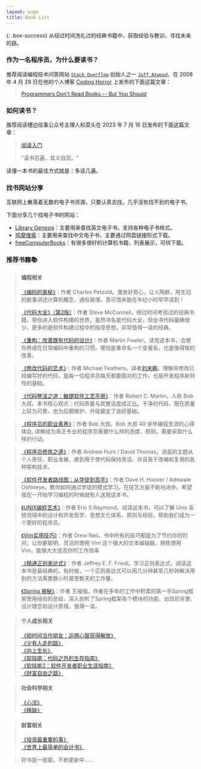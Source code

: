 ```yaml
---
layout: page
title: Book List
---
```


{: .box-success}
从经过时间洗礼过的经典书籍中，获取经验与教训，寻找未来的路。

### 作为一名程序员，为什么要读书？
推荐阅读编程技术问答网站 [`Stack Overflow`][4] 创始人之一 [`Jeff Atwood`][5]，在 2008 年 4 月 28 日在他的个人博客 [Coding Horror][3] 上发布的下面这篇文章：<br>
> [Programmers Don't Read Books -- But You Should][1]

### 如何读书？
推荐阅读槽边往事公众号主理人和菜头在 2023 年 7 月 16 日发布的下面这篇文章：
> [阅读入门][2]

> "读书百遍，其义自现。"

读懂一本书的最佳方式就是：多读几遍。

### 找书网站分享
互联网上散落着无数的电子书资源，只要认真去找，几乎没有找不到的电子书。

下面分享几个找电子书的网站：

- [Library Genesis](http://libgen.rs/)：主要用来查找英文电子书，支持各种电子书格式。
- [鸠摩搜索](https://www.jiumodiary.com/)：主要用来查找中文电子书，主要通过网盘链接形式下载。
- [freeComputerBooks](https://freecomputerbooks.com/)：有很多很好的计算机书籍，列表展示，可供下载。

### 推荐书籍📚

> #### 编程相关
> [《编码的奥秘》](https://book.douban.com/subject/1024570/)：作者 Charles Petzold。激发好奇心，让人陶醉，用生动的故事讲述计算机概念，通俗易懂，真可惜未能在年纪小时早早读到！<br>

> [《代码大全》（第2版）](https://book.douban.com/subject/1477390/)：作者 Steve McConnell。经过时间考验过的经典书籍，带你进入软件构建的世界。虽然书名是代码大全，但全书代码量确很少，更多的是软件构建过程中的指导思想，非常值得一读的经典。<br>

> [《重构：改善既有代码的设计》](https://book.douban.com/subject/4262627/)：作者 Martin Fowler。读完这本书，会使你养成在日常编码中重构的习惯。哪怕是重命名一个变量名，也是值得做的改善。<br>

> [《修改代码的艺术》](https://book.douban.com/subject/2248759/)：作者 Michael Feathers。译者[刘未鹏](https://mindhacks.cn/)。理解并修改已经编写好的代码，是每一位程序员每天都要面对的工作，也是开发程序新特性的基础。<br>

> [《代码整洁之道：敏捷软件工艺手册》](https://book.douban.com/subject/4199741/)：作者 Robert C. Martin，人称 Bob 大叔。本书核心观点：代码质量与其整洁度成正比。干净的代码，既在质量上较为可靠，也为后期维护、升级奠定了良好基础。<br>

> [《程序员的职业素养》](https://book.douban.com/subject/11614538/)：作者 Bob 大叔。Bob 大叔 40 余年编程生涯的心得体会, 讲解成为真正专业的程序员需要什么样的态度、原则，需要采取什么样的行动。<br>

> [《程序员修炼之道》](https://book.douban.com/subject/1152111/)：作者 Andrew Hunt / David Thomas。涵盖的主题从个人责任、职业发展，直到用于使代码保持灵活、并且易于改编和复用的各种架构技术。<br>

> [《软件开发者路线图：从学徒到高手》](https://book.douban.com/subject/4924164/)：作者 Dave H. Hoover / Adewale Oshineye。教你如何通过学徒的模式学习，在技艺方面不断地进步。希望我在一开始学习编程的时候就有人送我这本书。<br>

> [《UNIX编程艺术》](https://book.douban.com/subject/1467587/)：作者 Eric S·Raymond。阅读这本书，可以了解 Unix 系统领域中的设计和开发哲学、思想文化体系、原则与经验，帮助我们成为一个更好的程序员。

> [《Vim实用技巧》](https://book.douban.com/subject/25869486/)：作者 Drew Neil。书中所有的技巧都是为了节约你的时间，让你更聪明、灵活的使用 Vim 这个强大的文本编辑器。熟练使用 Vim，能够大大提高你的工作效率<br>

> [《精通正则表达式》](https://book.douban.com/subject/11589967/)：作者 Jeffrey E. F. Friedl。学习正则表达式，阅读这本书是最经典的。有时候，一个正则表达式可以用几分钟甚至几秒钟解决用别的方法需要数小时甚至数天的工作量。<br>

> [《Spring 揭秘》](https://book.douban.com/subject/3897837/)：作者 王福强。作者在多年的工作中积累的第一手Spring框架使用经验的总结，深入剖析了Spring框架各个模块的功能、出现的背景、设计理念和设计原理，值得一读。<br>

> #### 个人成长相关
> [《把时间当作朋友：运用心智获得解放》](https://book.douban.com/subject/3609132/)<br>
> [《少有人走的路》](https://book.douban.com/subject/1775691/)<br>
> [《向上生长》](https://book.douban.com/subject/35060315/)<br>
> [《软技能：代码之外的生存指南》](https://book.douban.com/subject/35043940/)<br>
> [《软技能2：软件开发者职业生涯指南》]()<br>
> [《财富自由之路》](https://book.douban.com/subject/27094706/)<br>

> #### 社会科学相关
> [《心流》](https://book.douban.com/subject/27186106/)<br>
> [《稀缺》](https://book.douban.com/subject/36110828/)<br>

> #### 财富相关
> [《投资最重要的事》](https://book.douban.com/subject/10799082/)<br>
> [《世界上最简单的会计书》](https://book.douban.com/subject/25747852/)<br>


> 好书是一扇窗，不断更新中......

[1]: https://blog.codinghorror.com/programmers-dont-read-books-but-you-should/
[2]: https://mp.weixin.qq.com/s/Vb9wA2BUKwWdE5sbEvBqkQ
[3]: https://blog.codinghorror.com/
[4]: https://stackoverflow.co/
[5]: https://en.wikipedia.org/wiki/Jeff_Atwood?ref=blog.codinghorror.com
